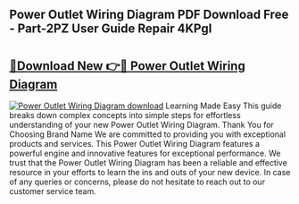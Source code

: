 ## Power Outlet Wiring Diagram PDF Download Free - Part-2PZ User Guide Repair 4KPgI

# <h2><a href="http://dfh5rh.blite.top/?on=Power+Outlet+Wiring+Diagram">🔗Download New 👉🔴 Power Outlet Wiring Diagram</a></h2>

[![Power Outlet Wiring Diagram download](https://i.imgur.com/lujVjoI.png)](http://dfh5rh.blite.top/?on=Power+Outlet+Wiring+Diagram)
Learning Made Easy This guide breaks down complex concepts into simple steps for effortless understanding of your new Power Outlet Wiring Diagram. Thank You for Choosing Brand Name We are committed to providing you with exceptional products and services. This Power Outlet Wiring Diagram features a powerful engine and innovative features for exceptional performance. We trust that the Power Outlet Wiring Diagram has been a reliable and effective resource in your efforts to learn the ins and outs of your new device. In case of any queries or concerns, please do not hesitate to reach out to our customer service team.
